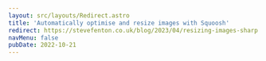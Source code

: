 ```yaml
---
layout: src/layouts/Redirect.astro
title: 'Automatically optimise and resize images with Squoosh'
redirect: https://stevefenton.co.uk/blog/2023/04/resizing-images-sharp
navMenu: false
pubDate: 2022-10-21
---
```


